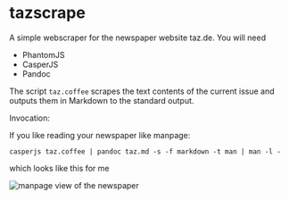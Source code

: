 # tazscrape

A simple webscraper for the newspaper website taz.de.
You will need
  * PhantomJS
  * CasperJS
  * Pandoc

The script `taz.coffee` scrapes the text contents of the current issue
and outputs them in Markdown to the standard output.

Invocation:

If you like reading your newspaper like manpage:
```
casperjs taz.coffee | pandoc taz.md -s -f markdown -t man | man -l -
```

which looks like this for me

![manpage view of the newspaper](https://raw.github.com/cgie/tazscrape/master/img/taz.png)

